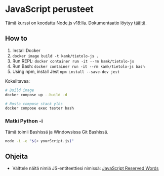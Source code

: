 # JavaScript perusteet

Tämä kurssi on koodattu Node.js v18:lla. Dokumentaatio löytyy [täältä](https://nodejs.org/docs/latest-v18.x/api/synopsis.html).

## How to

1. Install Docker
2. `docker image build -t kamk/tietolo-js .`
3. Run REPL: `docker container run -it --rm kamk/tietolo-js`
4. Run Bash: `docker container run -it --rm kamk/tietolo-js bash`
5. Using npm, install Jest `npm install --save-dev jest`

Kokeiltavaa:
```sh
# Build image
docker compose up --build -d

# Nosta compose stack ylös
docker compose exec tester bash
```

### Matki Python -i

Tämä toimii Bashissä ja Windowsissa Git Bashissä.
```sh
node -i -e "$(< yourScript.js)"
```

## Ohjeita

* Välttele näitä nimiä JS-entiteettiesi nimissä: [JavaScript Reserved Words](https://www.w3schools.com/Js/js_reserved.asp)